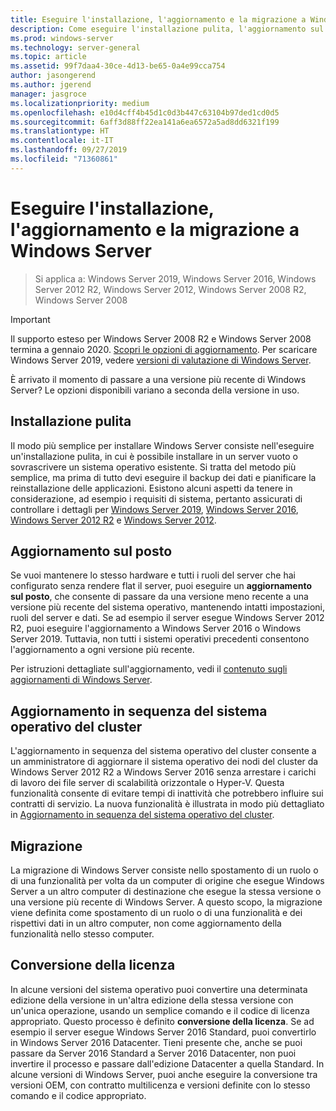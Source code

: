 ```yaml
---
title: Eseguire l'installazione, l'aggiornamento e la migrazione a Windows Server 2019
description: Come eseguire l'installazione pulita, l'aggiornamento sul posto e la migrazione a Windows Server
ms.prod: windows-server
ms.technology: server-general
ms.topic: article
ms.assetid: 99f7daa4-30ce-4d13-be65-0a4e99cca754
author: jasongerend
ms.author: jgerend
manager: jasgroce
ms.localizationpriority: medium
ms.openlocfilehash: e10d4cff4b45d1c0d3b447c63104b97ded1cd0d5
ms.sourcegitcommit: 6aff3d88ff22ea141a6ea6572a5ad8dd6321f199
ms.translationtype: HT
ms.contentlocale: it-IT
ms.lasthandoff: 09/27/2019
ms.locfileid: "71360861"
---
```

# <a name="install-upgrade-or-migrate-to-windows-server"></a>Eseguire l'installazione, l'aggiornamento e la migrazione a Windows Server

> Si applica a: Windows Server 2019, Windows Server 2016, Windows Server 2012 R2, Windows Server 2012, Windows Server 2008 R2, Windows Server 2008

> [!IMPORTANT]
> Il supporto esteso per Windows Server 2008 R2 e Windows Server 2008 termina a gennaio 2020. [Scopri le opzioni di aggiornamento](http://aka.ms/upgradecenter). Per scaricare Windows Server 2019, vedere [versioni di valutazione di Windows Server](https://www.microsoft.com/evalcenter/evaluate-windows-server-2019).

È arrivato il momento di passare a una versione più recente di Windows Server? Le opzioni disponibili variano a seconda della versione in uso.

## <a name="clean-install"></a>Installazione pulita

Il modo più semplice per installare Windows Server consiste nell'eseguire un'installazione pulita, in cui è possibile installare in un server vuoto o sovrascrivere un sistema operativo esistente. Si tratta del metodo più semplice, ma prima di tutto devi eseguire il backup dei dati e pianificare la reinstallazione delle applicazioni. Esistono alcuni aspetti da tenere in considerazione, ad esempio i requisiti di sistema, pertanto assicurati di controllare i dettagli per [Windows Server 2019](https://go.microsoft.com/fwlink/?linkid=2006124), [Windows Server 2016](https://go.microsoft.com/fwlink/?LinkID=825558), [Windows Server 2012 R2](https://technet.microsoft.com/library/dn303418) e [Windows Server 2012](https://technet.microsoft.com/library/jj134246.aspx).

## <a name="in-place-upgrade"></a>Aggiornamento sul posto

Se vuoi mantenere lo stesso hardware e tutti i ruoli del server che hai configurato senza rendere flat il server, puoi eseguire un **aggiornamento sul posto**, che consente di passare da una versione meno recente a una versione più recente del sistema operativo, mantenendo intatti impostazioni, ruoli del server e dati. Se ad esempio il server esegue Windows Server 2012 R2, puoi eseguire l'aggiornamento a Windows Server 2016 o Windows Server 2019. Tuttavia, non tutti i sistemi operativi precedenti consentono l'aggiornamento a ogni versione più recente. 

Per istruzioni dettagliate sull'aggiornamento, vedi il [contenuto sugli aggiornamenti di Windows Server](../upgrade/upgrade-overview.md).

## <a name="cluster-os-rolling-upgrade"></a>Aggiornamento in sequenza del sistema operativo del cluster

L'aggiornamento in sequenza del sistema operativo del cluster consente a un amministratore di aggiornare il sistema operativo dei nodi del cluster da Windows Server 2012 R2 a Windows Server 2016 senza arrestare i carichi di lavoro dei file server di scalabilità orizzontale o Hyper-V. Questa funzionalità consente di evitare tempi di inattività che potrebbero influire sui contratti di servizio. La nuova funzionalità è illustrata in modo più dettagliato in [Aggiornamento in sequenza del sistema operativo del cluster](https://technet.microsoft.com/windows-server-docs/failover-clustering/cluster-operating-system-rolling-upgrade).

## <a name="migration"></a>Migrazione

La migrazione di Windows Server consiste nello spostamento di un ruolo o di una funzionalità per volta da un computer di origine che esegue Windows Server a un altro computer di destinazione che esegue la stessa versione o una versione più recente di Windows Server. A questo scopo, la migrazione viene definita come spostamento di un ruolo o di una funzionalità e dei rispettivi dati in un altro computer, non come aggiornamento della funzionalità nello stesso computer. 

## <a name="license-conversion"></a>Conversione della licenza

In alcune versioni del sistema operativo puoi convertire una determinata edizione della versione in un'altra edizione della stessa versione con un'unica operazione, usando un semplice comando e il codice di licenza appropriato. Questo processo è definito **conversione della licenza**. Se ad esempio il server esegue Windows Server 2016 Standard, puoi convertirlo in Windows Server 2016 Datacenter. Tieni presente che, anche se puoi passare da Server 2016 Standard a Server 2016 Datacenter, non puoi invertire il processo e passare dall'edizione Datacenter a quella Standard. In alcune versioni di Windows Server, puoi anche eseguire la conversione tra versioni OEM, con contratto multilicenza e versioni definite con lo stesso comando e il codice appropriato.